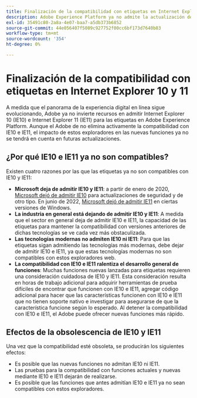 ```yaml
---
title: Finalización de la compatibilidad con etiquetas en Internet Explorer 10 y 11
description: Adobe Experience Platform ya no admite la actualización de etiquetas en Internet Explorer 10 y 11.
exl-id: 35491c80-2a8a-4e07-baa7-a5db373b6852
source-git-commit: 44e056407f5089c927752f00cc6bf173d7640b83
workflow-type: tm+mt
source-wordcount: '354'
ht-degree: 0%

---
```


# Finalización de la compatibilidad con etiquetas en Internet Explorer 10 y 11

A medida que el panorama de la experiencia digital en línea sigue evolucionando, Adobe ya no invierte recursos en admitir Internet Explorer 10 (IE10) e Internet Explorer 11 (IE11) para las etiquetas en Adobe Experience Platform. Aunque el Adobe de no elimina activamente la compatibilidad con IE10 e IE11, el impacto de estos exploradores en las nuevas funciones ya no se tendrá en cuenta en futuras actualizaciones.

## ¿Por qué IE10 e IE11 ya no son compatibles?

Existen cuatro razones por las que las etiquetas ya no son compatibles con IE10 y IE11:

* **Microsoft deja de admitir IE10 y IE11**: a partir de enero de 2020, [Microsoft dejó de admitir IE10](https://docs.microsoft.com/en-us/lifecycle/announcements/internet-explorer-10-end-of-support) para actualizaciones de seguridad y de otro tipo. En junio de 2022, [Microsoft dejó de admitir IE11](https://docs.microsoft.com/en-us/lifecycle/announcements/internet-explorer-11-end-of-support) en ciertas versiones de Windows.
* **La industria en general está dejando de admitir IE10 y IE11**: A medida que el sector en general deja de admitir IE10 e IE11, la capacidad de las etiquetas para mantener la compatibilidad con versiones anteriores de dichas tecnologías se ve cada vez más obstaculizada.
* **Las tecnologías modernas no admiten IE10 ni IE11**: Para que las etiquetas sigan admitiendo las tecnologías más modernas, debe dejar de admitir IE10 e IE11, ya que estas tecnologías modernas no son compatibles con estos exploradores web.
* **La compatibilidad con IE10 e IE11 ralentiza el desarrollo general de funciones**: Muchas funciones nuevas lanzadas para etiquetas requieren una consideración cuidadosa de IE10 y IE11. Esta consideración resulta en horas de trabajo adicional para adquirir herramientas de prueba difíciles de encontrar que funcionen con IE10 e IE11, agregar código adicional para hacer que las características funcionen con IE10 e IE11 que no tienen soporte nativo e investigar para asegurarse de que la característica funcione según lo esperado. Al detener la compatibilidad con IE10 e IE11, el Adobe puede ofrecer nuevas funciones más rápido.

## Efectos de la obsolescencia de IE10 y IE11

Una vez que la compatibilidad esté obsoleta, se producirán los siguientes efectos:

* Es posible que las nuevas funciones no admitan IE10 ni IE11.
* Las pruebas para la compatibilidad con funciones actuales y nuevas mediante IE10 e IE11 dejarán de realizarse.
* Es posible que las funciones que antes admitían IE10 e IE11 ya no sean compatibles con estos exploradores.
